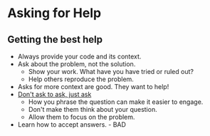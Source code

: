 # Asking for Help

## Getting the best help
- Always provide your code and its context.
- Ask about the problem, not the solution.
  - Show your work. What have you have tried or ruled out?
  - Help others reproduce the problem.
- Asks for more context are good. They want to help!
- [Don't ask to ask, just ask](https://dontasktoask.com/)
  - How you phrase the question can make it easier to engage.
  - Don't make them think about your question.
  - Allow them to focus on the problem.
- Learn how to accept answers. - BAD
